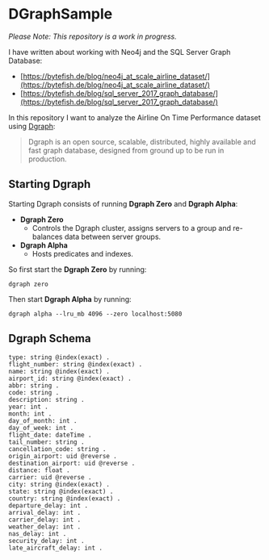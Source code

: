 # DGraphSample #

*Please Note: This repository is a work in progress.*

I have written about working with Neo4j and the SQL Server Graph Database:

* [https://bytefish.de/blog/neo4j_at_scale_airline_dataset/](https://bytefish.de/blog/neo4j_at_scale_airline_dataset/)
* [https://bytefish.de/blog/sql_server_2017_graph_database/](https://bytefish.de/blog/sql_server_2017_graph_database/)

In this repository I want to analyze the Airline On Time Performance dataset using [Dgraph]:

> Dgraph is an open source, scalable, distributed, highly available and fast graph database, 
> designed from ground up to be run in production.

## Starting Dgraph ##

Starting Dgraph consists of running **Dgraph Zero** and **Dgraph Alpha**:

* **Dgraph Zero**
    * Controls the Dgraph cluster, assigns servers to a group and re-balances data between server groups.
* **Dgraph Alpha** 
    * Hosts predicates and indexes.

So first start the **Dgraph Zero** by running:

```
dgraph zero
```

Then start **Dgraph Alpha** by running:

```
dgraph alpha --lru_mb 4096 --zero localhost:5080
```

## Dgraph Schema ##

```
type: string @index(exact) .
flight_number: string @index(exact) .
name: string @index(exact) .
airport_id: string @index(exact) .
abbr: string .
code: string .
description: string .
year: int .
month: int .
day_of_month: int .
day_of_week: int .
flight_date: dateTime .
tail_number: string .
cancellation_code: string .
origin_airport: uid @reverse .
destination_airport: uid @reverse .
distance: float .
carrier: uid @reverse .
city: string @index(exact) .
state: string @index(exact) .
country: string @index(exact) .
departure_delay: int .
arrival_delay: int .
carrier_delay: int .
weather_delay: int .
nas_delay: int .
security_delay: int .
late_aircraft_delay: int .
```

[Dgraph]: https://dgraph.io/
